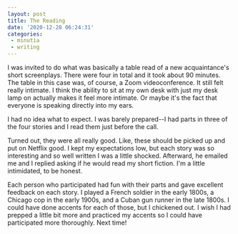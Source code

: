 ```yaml
---
layout: post
title: The Reading
date: '2020-12-28 06:24:31'
categories:
 - minutia
 - writing
---
```


I was invited to do what was basically a table read of a new acquaintance's short screenplays. There were four in total and it took about 90 minutes. The table in this case was, of course, a Zoom videoconference. It still felt really intimate. I think the ability to sit at my own desk with just my desk lamp on actually makes it feel more intimate. Or maybe it's the fact that everyone is speaking directly into my ears.

I had no idea what to expect. I was barely prepared--I had parts in three of the four stories and I read them just before the call.

Turned out, they were all really good. Like, these should be picked up and put on Netflix good. I kept my expectations low, but each story was so interesting and so well written I was a little shocked. Afterward, he emailed me and I replied asking if he would read my short fiction. I'm a little intimidated, to be honest.

Each person who participated had fun with their parts and gave excellent feedback on each story. I played a French soldier in the early 1800s, a Chicago cop in the early 1900s, and a Cuban gun runner in the late 1800s. I could have done accents for each of those, but I chickened out. I wish I had prepped a little bit more and practiced my accents so I could have participated more thoroughly. Next time!
